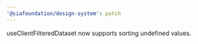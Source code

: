 ```yaml
---
'@siafoundation/design-system': patch
---
```


useClientFilteredDataset now supports sorting undefined values.
